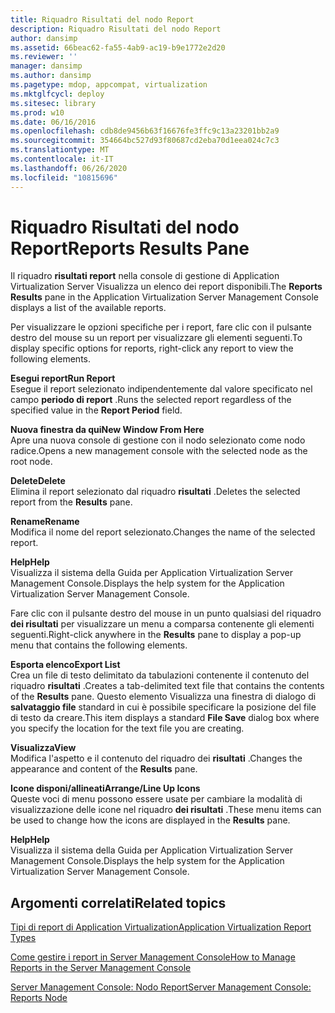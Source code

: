 ```yaml
---
title: Riquadro Risultati del nodo Report
description: Riquadro Risultati del nodo Report
author: dansimp
ms.assetid: 66beac62-fa55-4ab9-ac19-b9e1772e2d20
ms.reviewer: ''
manager: dansimp
ms.author: dansimp
ms.pagetype: mdop, appcompat, virtualization
ms.mktglfcycl: deploy
ms.sitesec: library
ms.prod: w10
ms.date: 06/16/2016
ms.openlocfilehash: cdb8de9456b63f16676fe3ffc9c13a23201bb2a9
ms.sourcegitcommit: 354664bc527d93f80687cd2eba70d1eea024c7c3
ms.translationtype: MT
ms.contentlocale: it-IT
ms.lasthandoff: 06/26/2020
ms.locfileid: "10815696"
---
```

# <span data-ttu-id="b4948-103">Riquadro Risultati del nodo Report</span><span class="sxs-lookup"><span data-stu-id="b4948-103">Reports Results Pane</span></span>


<span data-ttu-id="b4948-104">Il riquadro **risultati report** nella console di gestione di Application Virtualization Server Visualizza un elenco dei report disponibili.</span><span class="sxs-lookup"><span data-stu-id="b4948-104">The **Reports Results** pane in the Application Virtualization Server Management Console displays a list of the available reports.</span></span>

<span data-ttu-id="b4948-105">Per visualizzare le opzioni specifiche per i report, fare clic con il pulsante destro del mouse su un report per visualizzare gli elementi seguenti.</span><span class="sxs-lookup"><span data-stu-id="b4948-105">To display specific options for reports, right-click any report to view the following elements.</span></span>

<a href="" id="run-report"></a>**<span data-ttu-id="b4948-106">Esegui report</span><span class="sxs-lookup"><span data-stu-id="b4948-106">Run Report</span></span>**  
<span data-ttu-id="b4948-107">Esegue il report selezionato indipendentemente dal valore specificato nel campo **periodo di report** .</span><span class="sxs-lookup"><span data-stu-id="b4948-107">Runs the selected report regardless of the specified value in the **Report Period** field.</span></span>

<a href="" id="new-window-from-here"></a>**<span data-ttu-id="b4948-108">Nuova finestra da qui</span><span class="sxs-lookup"><span data-stu-id="b4948-108">New Window From Here</span></span>**  
<span data-ttu-id="b4948-109">Apre una nuova console di gestione con il nodo selezionato come nodo radice.</span><span class="sxs-lookup"><span data-stu-id="b4948-109">Opens a new management console with the selected node as the root node.</span></span>

<a href="" id="delete"></a>**<span data-ttu-id="b4948-110">Delete</span><span class="sxs-lookup"><span data-stu-id="b4948-110">Delete</span></span>**  
<span data-ttu-id="b4948-111">Elimina il report selezionato dal riquadro **risultati** .</span><span class="sxs-lookup"><span data-stu-id="b4948-111">Deletes the selected report from the **Results** pane.</span></span>

<a href="" id="rename"></a>**<span data-ttu-id="b4948-112">Rename</span><span class="sxs-lookup"><span data-stu-id="b4948-112">Rename</span></span>**  
<span data-ttu-id="b4948-113">Modifica il nome del report selezionato.</span><span class="sxs-lookup"><span data-stu-id="b4948-113">Changes the name of the selected report.</span></span>

<a href="" id="help"></a>**<span data-ttu-id="b4948-114">Help</span><span class="sxs-lookup"><span data-stu-id="b4948-114">Help</span></span>**  
<span data-ttu-id="b4948-115">Visualizza il sistema della Guida per Application Virtualization Server Management Console.</span><span class="sxs-lookup"><span data-stu-id="b4948-115">Displays the help system for the Application Virtualization Server Management Console.</span></span>

<span data-ttu-id="b4948-116">Fare clic con il pulsante destro del mouse in un punto qualsiasi del riquadro **dei risultati** per visualizzare un menu a comparsa contenente gli elementi seguenti.</span><span class="sxs-lookup"><span data-stu-id="b4948-116">Right-click anywhere in the **Results** pane to display a pop-up menu that contains the following elements.</span></span>

<a href="" id="export-list"></a>**<span data-ttu-id="b4948-117">Esporta elenco</span><span class="sxs-lookup"><span data-stu-id="b4948-117">Export List</span></span>**  
<span data-ttu-id="b4948-118">Crea un file di testo delimitato da tabulazioni contenente il contenuto del riquadro **risultati** .</span><span class="sxs-lookup"><span data-stu-id="b4948-118">Creates a tab-delimited text file that contains the contents of the **Results** pane.</span></span> <span data-ttu-id="b4948-119">Questo elemento Visualizza una finestra di dialogo di **salvataggio file** standard in cui è possibile specificare la posizione del file di testo da creare.</span><span class="sxs-lookup"><span data-stu-id="b4948-119">This item displays a standard **File Save** dialog box where you specify the location for the text file you are creating.</span></span>

<a href="" id="view"></a>**<span data-ttu-id="b4948-120">Visualizza</span><span class="sxs-lookup"><span data-stu-id="b4948-120">View</span></span>**  
<span data-ttu-id="b4948-121">Modifica l'aspetto e il contenuto del riquadro dei **risultati** .</span><span class="sxs-lookup"><span data-stu-id="b4948-121">Changes the appearance and content of the **Results** pane.</span></span>

<a href="" id="arrange-line-up-icons"></a>**<span data-ttu-id="b4948-122">Icone disponi/allineati</span><span class="sxs-lookup"><span data-stu-id="b4948-122">Arrange/Line Up Icons</span></span>**  
<span data-ttu-id="b4948-123">Queste voci di menu possono essere usate per cambiare la modalità di visualizzazione delle icone nel riquadro **dei risultati** .</span><span class="sxs-lookup"><span data-stu-id="b4948-123">These menu items can be used to change how the icons are displayed in the **Results** pane.</span></span>

<a href="" id="help"></a>**<span data-ttu-id="b4948-124">Help</span><span class="sxs-lookup"><span data-stu-id="b4948-124">Help</span></span>**  
<span data-ttu-id="b4948-125">Visualizza il sistema della Guida per Application Virtualization Server Management Console.</span><span class="sxs-lookup"><span data-stu-id="b4948-125">Displays the help system for the Application Virtualization Server Management Console.</span></span>

## <span data-ttu-id="b4948-126">Argomenti correlati</span><span class="sxs-lookup"><span data-stu-id="b4948-126">Related topics</span></span>


[<span data-ttu-id="b4948-127">Tipi di report di Application Virtualization</span><span class="sxs-lookup"><span data-stu-id="b4948-127">Application Virtualization Report Types</span></span>](application-virtualization-report-types.md)

[<span data-ttu-id="b4948-128">Come gestire i report in Server Management Console</span><span class="sxs-lookup"><span data-stu-id="b4948-128">How to Manage Reports in the Server Management Console</span></span>](how-to-manage-reports-in-the-server-management-console.md)

[<span data-ttu-id="b4948-129">Server Management Console: Nodo Report</span><span class="sxs-lookup"><span data-stu-id="b4948-129">Server Management Console: Reports Node</span></span>](server-management-console-reports-node.md)

 

 





